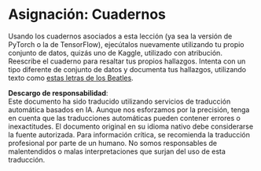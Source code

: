 # Asignación: Cuadernos

Usando los cuadernos asociados a esta lección (ya sea la versión de PyTorch o la de TensorFlow), ejecútalos nuevamente utilizando tu propio conjunto de datos, quizás uno de Kaggle, utilizado con atribución. Reescribe el cuaderno para resaltar tus propios hallazgos. Intenta con un tipo diferente de conjunto de datos y documenta tus hallazgos, utilizando texto como [estas letras de los Beatles](https://www.kaggle.com/datasets/jenlooper/beatles-lyrics).

**Descargo de responsabilidad**:  
Este documento ha sido traducido utilizando servicios de traducción automática basados en IA. Aunque nos esforzamos por la precisión, tenga en cuenta que las traducciones automáticas pueden contener errores o inexactitudes. El documento original en su idioma nativo debe considerarse la fuente autorizada. Para información crítica, se recomienda la traducción profesional por parte de un humano. No somos responsables de malentendidos o malas interpretaciones que surjan del uso de esta traducción.